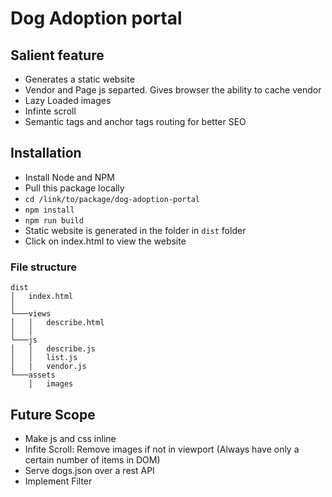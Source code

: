 # Dog Adoption portal

## Salient feature

- Generates a static website
- Vendor and Page js separted. Gives browser the ability to cache vendor
- Lazy Loaded images
- Infinte scroll
- Semantic tags and anchor tags routing for better SEO

## Installation

- Install Node and NPM
- Pull this package locally
- `cd /link/to/package/dog-adoption-portal`
- `npm install`
- `npm run build`
- Static website is generated in the folder in `dist` folder
- Click on index.html to view the website

### File structure

```
dist
│   index.html
│
└───views
│   │   describe.html
│   │
└───js
│   │   describe.js
│   │   list.js
│   |   vendor.js
└───assets
    │   images
```

## Future Scope

- Make js and css inline
- Infite Scroll: Remove images if not in viewport (Always have only a certain number of items in DOM)
- Serve dogs.json over a rest API
- Implement Filter
